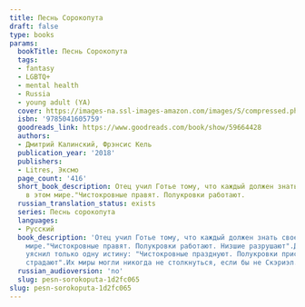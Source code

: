 ```yaml
---
title: Песнь Сорокопута
draft: false
type: books
params:
  bookTitle: Песнь Сорокопута
  tags:
  - fantasy
  - LGBTQ+
  - mental health
  - Russia
  - young adult (YA)
  cover: https://images-na.ssl-images-amazon.com/images/S/compressed.photo.goodreads.com/books/1645450275i/59664428.jpg
  isbn: '9785041605759'
  goodreads_link: https://www.goodreads.com/book/show/59664428
  authors:
  - Дмитрий Калинский, Фрэнсис Кель
  publication_year: '2018'
  publishers:
  - Litres, Эксмо
  page_count: '416'
  short_book_description: Отец учил Готье тому, что каждый должен знать свое место
    в этом мире."Чистокровные правят. Полукровки работают.
  russian_translation_status: exists
  series: Песнь сорокопута
  languages:
  - Русский
  book_description: 'Отец учил Готье тому, что каждый должен знать свое место в этом
    мире."Чистокровные правят. Полукровки работают. Низшие разрушают".Джером с детства
    уяснил только одну истину: "Чистокровные празднуют. Полукровки прислуживают. Низшие
    страдают".Их миры могли никогда не столкнуться, если бы не Скэриэл.'
  russian_audioversion: 'no'
  slug: pesn-sorokoputa-1d2fc065
slug: pesn-sorokoputa-1d2fc065
---
```

